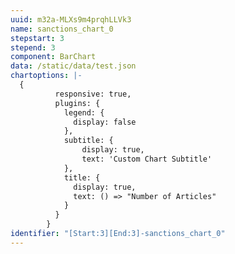 ```yaml
---
uuid: m32a-MLXs9m4prqhLLVk3
name: sanctions_chart_0
stepstart: 3
stepend: 3
component: BarChart
data: /static/data/test.json
chartoptions: |-
  {
          responsive: true,
          plugins: {
            legend: {
              display: false
            },
            subtitle: {
                display: true,
                text: 'Custom Chart Subtitle'
            },
            title: {
              display: true,
              text: () => "Number of Articles"
            }
          }
        }
identifier: "[Start:3][End:3]-sanctions_chart_0"
---
```

